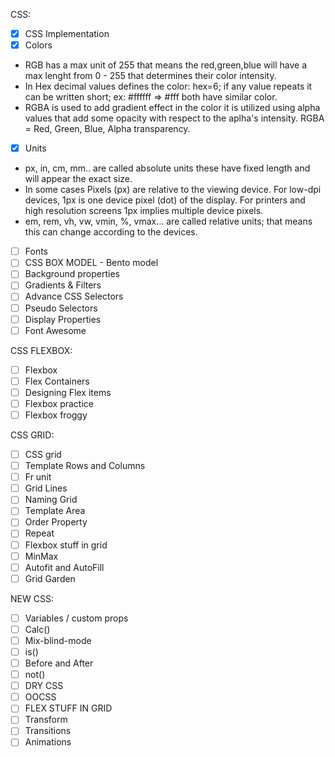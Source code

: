 CSS:

- [x] CSS Implementation
- [x] Colors
- RGB has a max unit of 255 that means the red,green,blue will have a max lenght from 0 - 255 that determines their color intensity.
- In Hex decimal values defines the color: hex=6; if any value repeats it can be written short; ex: #ffffff => #fff both have similar color.
- RGBA is used to add gradient effect in the color it is utilized using alpha values that add some opacity with respect to the aplha's intensity. RGBA = Red, Green, Blue, Alpha transparency.
- [x] Units
- px, in, cm, mm.. are called absolute units these have fixed length and will appear the exact size.
- In some cases Pixels (px) are relative to the viewing device. For low-dpi devices, 1px is one device pixel (dot) of the display. For printers and high resolution screens 1px implies multiple device pixels.
- em, rem, vh, vw, vmin, %, vmax... are called relative units; that means this can change according to the devices.
- [ ] Fonts
- [ ] CSS BOX MODEL - Bento model
- [ ] Background properties
- [ ] Gradients & Filters
- [ ] Advance CSS Selectors
- [ ] Pseudo Selectors
- [ ] Display Properties
- [ ] Font Awesome

CSS FLEXBOX:

- [ ] Flexbox
- [ ] Flex Containers
- [ ] Designing Flex items
- [ ] Flexbox practice
- [ ] Flexbox froggy

CSS GRID:

- [ ] CSS grid
- [ ] Template Rows and Columns
- [ ] Fr unit
- [ ] Grid Lines
- [ ] Naming Grid
- [ ] Template Area
- [ ] Order Property
- [ ] Repeat
- [ ] Flexbox stuff in grid
- [ ] MinMax
- [ ] Autofit and AutoFill
- [ ] Grid Garden

NEW CSS:

- [ ] Variables / custom props
- [ ] Calc()
- [ ] Mix-blind-mode
- [ ] is()
- [ ] Before and After
- [ ] not()
- [ ] DRY CSS
- [ ] OOCSS
- [ ] FLEX STUFF IN GRID
- [ ] Transform
- [ ] Transitions
- [ ] Animations
